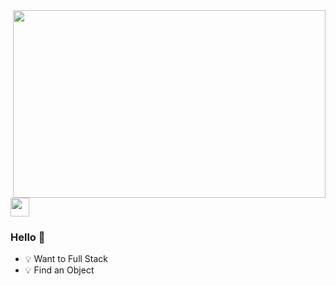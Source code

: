 <img align="right" width="500" height="300" src="https://api.dujin.org/bing/1920.php" />

<img src="https://emojis.slackmojis.com/emojis/images/1531849430/4246/blob-sunglasses.gif?1531849430" width="30"/>

###  Hello 👋

- :bulb: Want to Full Stack
- :bulb: Find an Object
